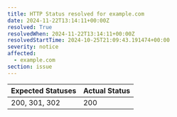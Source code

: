 ```yaml
---
title: HTTP Status resolved for example.com
date: 2024-11-22T13:14:11+00:00Z
resolved: True
resolvedWhen: 2024-11-22T13:14:11+00:00Z
resolvedStartTime: 2024-10-25T21:09:43.191474+00:00
severity: notice
affected:
  - example.com
section: issue
---
```


| Expected Statuses | Actual Status  |
|-------------------|----------------|
| 200, 301, 302 | 200 |
